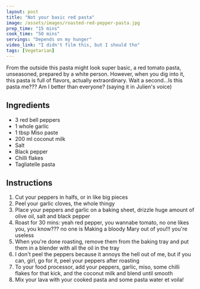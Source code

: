 ```yaml
---
layout: post
title: "Not your basic red pasta"
image: /assets/images/roasted-red-pepper-pasta.jpg
prep_time: "15 mins"
cook_time: "50 mins"
servings: "Depends on my hunger"
video_link: "I didn't film this, but I should tho"
tags: [Vegetarian]
---
```


From the outside this pasta might look super basic, a red tomato pasta, unseasoned, prepared by a white person. However, when you dig into it, this pasta is full of flavors, actually extraordinary. Wait a second...Is this pasta me??? Am I better than everyone? (saying it in Julien's voice)

## Ingredients

* 3 red bell peppers
* 1 whole garlic
* 1 tbsp Miso paste
* 200 ml coconut milk 
* Salt
* Black pepper
* Chilli flakes
* Tagliatelle pasta



## Instructions

1. Cut your peppers in halfs, or in like big pieces
2. Peel your garlic cloves, the whole thingy 
3. Place your peppers and garlic on a baking sheet, drizzle huge amount of olive oil, salt and black pepper
4. Roast for 30 mins: yeah red pepper, you wannabe tomato, no one likes you, you know??? no one is Making a bloody Mary out of you!!! you're useless
5. When you're done roasting, remove them from the baking tray and put them in a blender with all the oil in the tray
6. I don't peel the peppers because it annoys the hell out of me, but if you can, girl, go for it, peel your peppers after roasting
7. To your food processor, add your peppers, garlic, miso, some chilli flakes for that kick, and the coconut milk and blend until smooth
8. Mix your lava with your cooked pasta and some pasta water et voila! 


